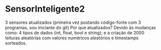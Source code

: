 # SensorInteligente2
3 sensores atualizados (primeira vez postando código-fonte com 3 programas, sou iniciante do git)
Por que atualizados? Devido às mudanças como:
4 tipos de dados (int, float, bool e string); e
a criação de 2000 leituras aleatórias com valores numéricos aleatórios e timestamps sorteados.
